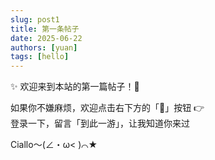 ```yaml
---
slug: post1
title: 第一条帖子
date: 2025-06-22
authors: [yuan]
tags: [hello]
---
```


✨ 欢迎来到本站的第一篇帖子！🎉

如果你不嫌麻烦，欢迎点击右下方的「💬」按钮 👉  
登录一下，留言「到此一游」，让我知道你来过

<!--truncate-->
Ciallo～(∠・ω< )⌒★